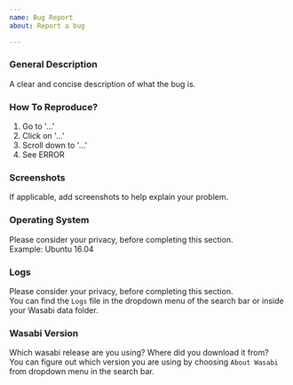 ```yaml
---
name: Bug Report
about: Report a bug

---
```


### General Description

A clear and concise description of what the bug is.

### How To Reproduce?

1. Go to '...'
2. Click on '...'
3. Scroll down to '...'
4. See ERROR

### Screenshots

If applicable, add screenshots to help explain your problem.

### Operating System

Please consider your privacy, before completing this section.  
Example: Ubuntu 16.04

### Logs

Please consider your privacy, before completing this section.  
You can find the `Logs` file in the dropdown menu of the search bar or inside your Wasabi data folder.

### Wasabi Version

Which wasabi release are you using? Where did you download it from?  
You can figure out which version you are using by choosing `About Wasabi` from dropdown menu in the search bar.
